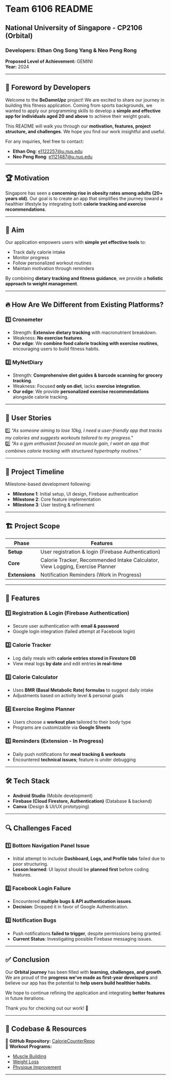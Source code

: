 # Team 6106 README

## National University of Singapore - CP2106 (Orbital)
### Developers: Ethan Ong Song Yang & Neo Peng Rong
**Proposed Level of Achievement:** GEMINI  
**Year:** 2024  

---

## 📢 Foreword by Developers
Welcome to the **BeDamnUpz** project! We are excited to share our journey in building this fitness application. Coming from sports backgrounds, we wanted to apply our programming skills to develop a **simple and effective app for individuals aged 20 and above** to achieve their weight goals.

This README will walk you through our **motivation, features, project structure, and challenges**. We hope you find our work insightful and useful.

For any inquiries, feel free to contact:
- **Ethan Ong**: e1122257@u.nus.edu
- **Neo Peng Rong**: e1121487@u.nus.edu

---

## 🏆 Motivation
Singapore has seen a **concerning rise in obesity rates among adults (20+ years old)**. Our goal is to create an app that simplifies the journey toward a healthier lifestyle by integrating both **calorie tracking and exercise recommendations**.

---

## 🎯 Aim
Our application empowers users with **simple yet effective tools** to:
- Track daily calorie intake
- Monitor progress
- Follow personalized workout routines
- Maintain motivation through reminders

By combining **dietary tracking and fitness guidance**, we provide a **holistic approach to weight management**.

---

## 🔥 How Are We Different from Existing Platforms?
### **1️⃣ Cronometer**
- Strength: **Extensive dietary tracking** with macronutrient breakdown.
- Weakness: **No exercise features**.
- **Our edge**: We **combine food calorie tracking with exercise routines**, encouraging users to build fitness habits.

### **2️⃣ MyNetDiary**
- Strength: **Comprehensive diet guides & barcode scanning for grocery tracking**.
- Weakness: Focused **only on diet**, lacks **exercise integration**.
- **Our edge**: We provide **personalized exercise recommendations** alongside calorie tracking.

---

## 📌 User Stories
1️⃣ *"As someone aiming to lose 10kg, I need a user-friendly app that tracks my calories and suggests workouts tailored to my progress."*  
2️⃣ *"As a gym enthusiast focused on muscle gain, I want an app that combines calorie tracking with structured hypertrophy routines."*  

---

## 📅 Project Timeline
Milestone-based development following:
- **Milestone 1**: Initial setup, UI design, Firebase authentication
- **Milestone 2**: Core feature implementation
- **Milestone 3**: User testing & refinement

---

## 🏗️ Project Scope
| **Phase**      | **Features** |
|---------------|------------------------------------------------------|
| **Setup**     | User registration & login (Firebase Authentication) |
| **Core**      | Calorie Tracker, Recommended Intake Calculator, View Logging, Exercise Planner |
| **Extensions**| Notification Reminders (Work in Progress) |

---

## 🚀 Features
### **1️⃣ Registration & Login (Firebase Authentication)**
- Secure user authentication with **email & password**
- Google login integration (failed attempt at Facebook login)

### **2️⃣ Calorie Tracker**
- Log daily meals with **calorie entries stored in Firestore DB**
- View meal logs **by date** and edit entries **in real-time**

### **3️⃣ Calorie Calculator**
- Uses **BMR (Basal Metabolic Rate) formulas** to suggest daily intake
- Adjustments based on activity level & personal goals

### **4️⃣ Exercise Regime Planner**
- Users choose a **workout plan** tailored to their body type
- Programs are customizable via **Google Sheets**

### **5️⃣ Reminders (Extension - In Progress)**
- Daily push notifications for **meal tracking & workouts**
- Encountered **technical issues**; feature is under debugging

---

## 🛠️ Tech Stack
- **Android Studio** (Mobile development)
- **Firebase (Cloud Firestore, Authentication)** (Database & backend)
- **Canva** (Design & UI/UX prototyping)

---

## 🔍 Challenges Faced
### 1️⃣ Bottom Navigation Panel Issue
- Initial attempt to include **Dashboard, Logs, and Profile tabs** failed due to poor structuring.
- **Lesson learned**: UI layout should be **planned first** before coding features.

### 2️⃣ Facebook Login Failure
- Encountered **multiple bugs & API authentication issues**.
- **Decision**: Dropped it in favor of Google Authentication.

### 3️⃣ Notification Bugs
- Push notifications **failed to trigger**, despite permissions being granted.
- **Current Status**: Investigating possible Firebase messaging issues.

---

## ✅ Conclusion
Our **Orbital journey** has been filled with **learning, challenges, and growth**. We are proud of the **progress we've made as first-year developers** and believe our app has the potential to **help users build healthier habits**.

We hope to continue refining the application and integrating **better features** in future iterations.

Thank you for checking out our work! 🚀

---

## 📂 Codebase & Resources
🔗 **GitHub Repository:** [CalorieCounterRepo](https://github.com/PengRongNeo/CalorieCounterRepo)  
🔗 **Workout Programs:**  
- [Muscle Building](https://docs.google.com/spreadsheets/d/1gALyd6N8JYz9eCKEKBTdxwh5AYiparoNGPxfv2_weUU/edit?usp=sharing)  
- [Weight Loss](https://docs.google.com/spreadsheets/d/1uIIk8XLPmvQoZ-kkshdRmo8U0nBOR9EWFn88WOOHYs4/edit?usp=sharing)  
- [Physique Improvement](https://docs.google.com/spreadsheets/d/1bCNLBD1RYQUHaGmkuEuuQlkQ4SjXIvfcOoTVmyj3IAg/edit?usp=sharing)  

---


